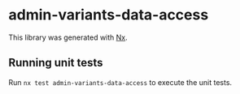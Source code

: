 # admin-variants-data-access

This library was generated with [Nx](https://nx.dev).

## Running unit tests

Run `nx test admin-variants-data-access` to execute the unit tests.
